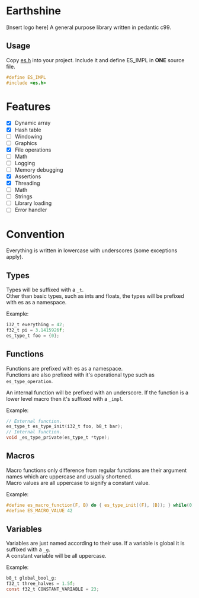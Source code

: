 # Earthshine
[Insert logo here]
A general purpose library written in pedantic c99.

## Usage
Copy [es.h](./es.h) into your project. Include it and define ES_IMPL in **ONE** source file.
```c
#define ES_IMPL
#include <es.h>
```

# Features
- [x] Dynamic array
- [x] Hash table
- [ ] Windowing
- [ ] Graphics
- [x] File operations
- [ ] Math
- [ ] Logging
- [ ] Memory debugging
- [x] Assertions
- [x] Threading
- [ ] Math
- [ ] Strings
- [ ] Library loading
- [ ] Error handler

# Convention
Everything is written in lowercase with underscores (some exceptions apply).

## Types
Types will be suffixed with a `_t`.  
Other than basic types, such as ints and floats, the types will be prefixed with es as a namespace.

Example:
```c
i32_t everything = 42;
f32_t pi = 3.1415926f;
es_type_t foo = {0};
```

## Functions
Functions are prefixed with es as a namespace.  
Functions are also prefixed with it's operational type such as `es_type_operation`.

An internal function will be prefixed with an underscore. If the function is a lower level macro then it's suffixed with a `_impl`.

Example:
```c
// External function.
es_type_t es_type_init(i32_t foo, b8_t bar);
// Internal function.
void _es_type_private(es_type_t *type);
```

## Macros
Macro functions only difference from regular functions are their argument names which are uppercase and usually shortened.  
Macro values are all uppercase to signify a constant value.

Example:
```c
#define es_macro_function(F, B) do { es_type_init((F), (B)); } while(0)
#define ES_MACRO_VALUE 42
```

## Variables
Variables are just named according to their use. If a variable is global it is suffixed with a `_g`.  
A constant variable will be all uppercase.

Example:
```c
b8_t global_bool_g;
f32_t three_halves = 1.5f;
const f32_t CONSTANT_VARIABLE = 23;
```

